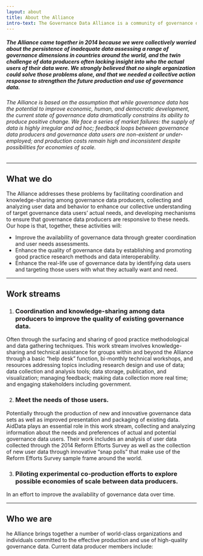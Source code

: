 ```yaml
---
layout: about
title: About the Alliance
intro-text: The Governance Data Alliance is a community of governance data producers, users, and funders committed to the effective production and use of high-quality data to advance democratic governance reforms in countries.
---
```


##### The Alliance came together in 2014 because we were collectively worried about the persistence of inadequate data assessing a range of governance dimensions in countries around the world, and the twin challenge of data producers often lacking insight into who the actual users of their data were. We strongly believed that no single organization could solve those problems alone, and that we needed a collective action response to strengthen the future production and use of governance data.

###### The Alliance is based on the assumption that while governance data has the potential to improve economic, human, and democratic development, the current state of governance data dramatically constrains its ability to produce positive change. We face a series of market failures: the supply of data is highly irregular and ad hoc; feedback loops between governance data producers and governance data users are non-existent or under-employed; and production costs remain high and inconsistent despite possibilities for economies of scale.

___

## What we do
The Alliance addresses these problems by facilitating coordination and knowledge-sharing among governance data producers, collecting and analyzing user data and behavior to enhance our collective understanding of target governance data users’ actual needs, and developing mechanisms to ensure that governance data producers are responsive to these needs. Our hope is that, together, these activities will:

* Improve the availability of governance data through greater coordination and user needs assessments.
* Enhance the quality of governance data by establishing and promoting good practice research methods and data interoperability.
* Enhance the real-life use of governance data by identifying data users and targeting those users with what they actually want and need.

___

## Work streams
1. ### Coordination and knowledge-sharing among data producers to improve the quality of existing governance data.
Often through the surfacing and sharing of good practice methodological and data gathering techniques. This work stream involves knowledge-sharing and technical assistance for groups within and beyond the Alliance through a basic “help desk” function, bi-monthly technical workshops, and resources addressing topics including research design and use of data; data collection and analysis tools; data storage, publication, and visualization; managing feedback; making data collection more real time; and engaging stakeholders including government.

2. ### Meet the needs of those users.
Potentially through the production of new and innovative governance data sets as well as improved presentation and packaging of existing data. AidData plays an essential role in this work stream, collecting and analyzing information about the needs and preferences of actual and potential governance data users. Their work includes an analysis of user data collected through the 2014 Reform Efforts Survey as well as the collection of new user data through innovative “snap polls” that make use of the Reform Efforts Survey sample frame around the world.

3. ### Piloting experimental co-production efforts to explore possible economies of scale between data producers.
In an effort to improve the availability of governance data over time.

___

## Who we are
he Alliance brings together a number of world-class organizations and individuals committed to the effective production and use of high-quality governance data. Current data producer members include: